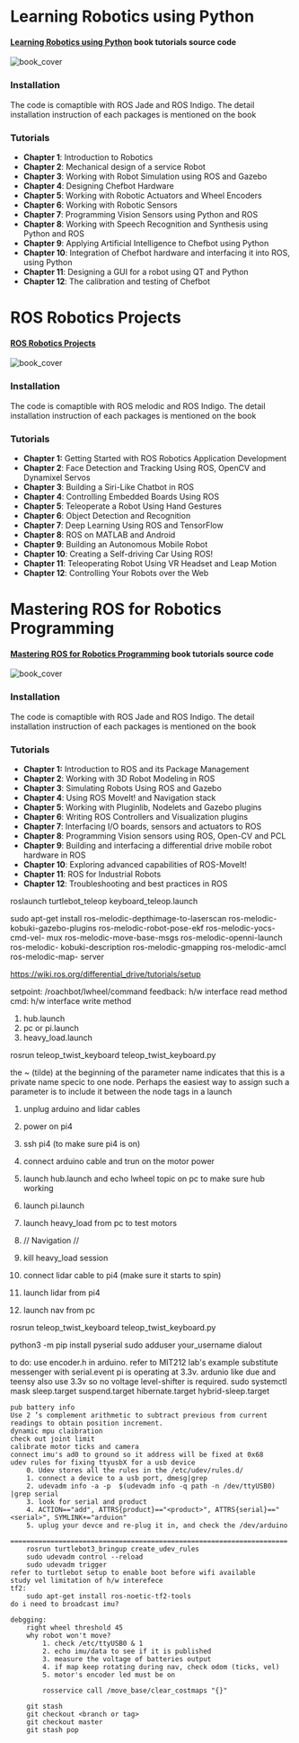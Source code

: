 # Learning Robotics using Python 

#### [Learning Robotics using Python](http://learn-robotics.com) book tutorials source code
![book_cover](http://learn-robotics.com/images/section-image-1.jpg
 "Learning Robotics using Python")

### Installation
The code is comaptible with ROS Jade and ROS Indigo. The detail installation instruction of each packages is mentioned on the book

### Tutorials
* **Chapter 1**:  Introduction to Robotics
* **Chapter 2**: Mechanical design of a service Robot 
* **Chapter 3**: Working with Robot Simulation using ROS and Gazebo
* **Chapter 4**: Designing Chefbot Hardware 
* **Chapter 5**: Working with Robotic Actuators and Wheel Encoders 
* **Chapter 6**: Working with Robotic Sensors 
* **Chapter 7**: Programming Vision Sensors using Python and ROS 
* **Chapter 8**: Working with Speech Recognition and Synthesis using Python and ROS
* **Chapter 9**: Applying Artificial Intelligence to Chefbot using Python
* **Chapter 10**: Integration of Chefbot hardware and interfacing it into ROS, using Python
* **Chapter 11**: Designing a GUI for a robot using QT and Python 
* **Chapter 12**: The calibration and testing of Chefbot


# ROS Robotics Projects

#### [ROS Robotics Projects](http://rosrobots.com) 
![book_cover](http://rosrobots.com/img/ebook.png
 "ROS Robotics Projects")

### Installation
The code is comaptible with ROS melodic and ROS Indigo. The detail installation instruction of each packages is mentioned on the book

### Tutorials
* **Chapter 1:**  Getting Started with ROS Robotics Application Development
* **Chapter 2**:  Face Detection and Tracking Using ROS, OpenCV and Dynamixel Servos
* **Chapter 3**:  Building a Siri-Like Chatbot in ROS
* **Chapter 4**:  Controlling Embedded Boards Using ROS
* **Chapter 5**:  Teleoperate a Robot Using Hand Gestures
* **Chapter 6**:  Object Detection and Recognition
* **Chapter 7**:  Deep Learning Using ROS and TensorFlow
* **Chapter 8**:  ROS on MATLAB and Android
* **Chapter 9**:  Building an Autonomous Mobile Robot
* **Chapter 10**: Creating a Self-driving Car Using ROS!
* **Chapter 11**: Teleoperating Robot Using VR Headset and Leap Motion
* **Chapter 12**: Controlling Your Robots over the Web

# Mastering ROS for Robotics Programming 

#### [Mastering ROS for Robotics Programming](http://mastering-ros.com) book tutorials source code
![book_cover](http://mastering-ros.com/images/section-image-1.jpg
 "Mastering ROS for Robotics Programming")

### Installation
The code is comaptible with ROS Jade and ROS Indigo. The detail installation instruction of each packages is mentioned on the book

### Tutorials
* **Chapter 1:**  Introduction to ROS and its Package Management
* **Chapter 2**: Working with 3D Robot Modeling in ROS
* **Chapter 3**: Simulating Robots Using ROS and Gazebo
* **Chapter 4**: Using ROS MoveIt! and Navigation stack
* **Chapter 5**: Working with Pluginlib, Nodelets and Gazebo plugins
* **Chapter 6**: Writing ROS Controllers and Visualization plugins
* **Chapter 7**: Interfacing I/O boards, sensors and actuators to ROS
* **Chapter 8**: Programming Vision sensors using ROS, Open-CV and PCL
* **Chapter 9**: Building and interfacing a differential drive mobile robot hardware in ROS
* **Chapter 10**: Exploring advanced capabilities of ROS-MoveIt!
* **Chapter 11**: ROS for Industrial Robots
* **Chapter 12**: Troubleshooting and best practices in ROS

roslaunch turtlebot_teleop keyboard_teleop.launch


sudo apt-get install ros-melodic-depthimage-to-laserscan ros-melodic-
kobuki-gazebo-plugins ros-melodic-robot-pose-ekf ros-melodic-yocs-cmd-vel-
mux ros-melodic-move-base-msgs ros-melodic-openni-launch ros-melodic-
kobuki-description ros-melodic-gmapping ros-melodic-amcl ros-melodic-map-
server

https://wiki.ros.org/differential_drive/tutorials/setup

setpoint: /roachbot/lwheel/command
feedback: h/w interface read method
cmd: h/w interface write method

1. hub.launch
2. pc or pi.launch
3. heavy_load.launch

rosrun teleop_twist_keyboard teleop_twist_keyboard.py

the ~ (tilde) at the beginning of the parameter name indicates that this is a private name specic to one node. Perhaps the easiest way to assign such a parameter is to include it between the node tags in a launch

1. unplug arduino and lidar cables
2. power on pi4
3. ssh pi4 (to make sure pi4 is on)
4. connect arduino cable and trun on the motor power
5. launch hub.launch and echo lwheel topic on pc to make sure hub working
6. launch pi.launch 
7. launch heavy_load from pc to test motors

8. // Navigation // 
9. kill heavy_load session
10. connect lidar cable to pi4 (make sure it starts to spin)
11. launch lidar from pi4
12. launch nav from pc

rosrun teleop_twist_keyboard teleop_twist_keyboard.py

python3 -m pip install pyserial
sudo adduser your_username dialout


to do:
    use encoder.h in arduino. refer to MIT212 lab's example
    substitute messenger with serial.event
    pi is operating at 3.3v. ardunio like due and teensy also use 3.3v so no voltage level-shifter is required.
    sudo systemctl mask sleep.target suspend.target hibernate.target hybrid-sleep.target
    

    pub battery info
    Use 2 ’s complement arithmetic to subtract previous from current readings to obtain position increment.
    dynamic mpu claibration
    check out joint limit
    calibrate motor ticks and camera
    connect imu's ad0 to ground so it address will be fixed at 0x68
    udev rules for fixing ttyusbX for a usb device
        0. Udev stores all the rules in the /etc/udev/rules.d/ 
        1. connect a device to a usb port, dmesg|grep 
        2. udevadm info -a -p  $(udevadm info -q path -n /dev/ttyUSB0) |grep serial
        3. look for serial and product
        4. ACTION=="add", ATTRS{product}=="<product>", ATTRS{serial}=="<serial>", SYMLINK+="arduion"
        5. uplug your devce and re-plug it in, and check the /dev/arduino
        =====================================================================
        rosrun turtlebot3_bringup create_udev_rules
        sudo udevadm control --reload
        sudo udevadm trigger
    refer to turtlebot setup to enable boot before wifi available
    study vel limitation of h/w interefece 
    tf2:
        sudo apt-get install ros-noetic-tf2-tools
    do i need to broadcast imu?

    debgging:
        right wheel threshold 45
        why robot won't move?
            1. check /etc/ttyUSB0 & 1
            2. echo imu/data to see if it is published
            3. measure the voltage of batteries output 
            4. if map keep rotating during nav, check odom (ticks, vel)
            5. motor's encoder led must be on

            rosservice call /move_base/clear_costmaps "{}"

        git stash 
        git checkout <branch or tag>    
        git checkout master
        git stash pop
        
    
    